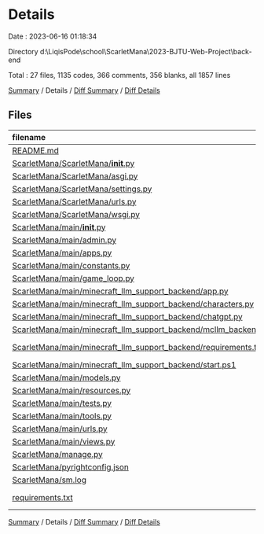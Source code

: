 # Details

Date : 2023-06-16 01:18:34

Directory d:\\LiqisPode\\school\\ScarletMana\\2023-BJTU-Web-Project\\back-end

Total : 27 files,  1135 codes, 366 comments, 356 blanks, all 1857 lines

[Summary](results.md) / Details / [Diff Summary](diff.md) / [Diff Details](diff-details.md)

## Files
| filename | language | code | comment | blank | total |
| :--- | :--- | ---: | ---: | ---: | ---: |
| [README.md](/README.md) | Markdown | 23 | 0 | 12 | 35 |
| [ScarletMana/ScarletMana/__init__.py](/ScarletMana/ScarletMana/__init__.py) | Python | 2 | 0 | 3 | 5 |
| [ScarletMana/ScarletMana/asgi.py](/ScarletMana/ScarletMana/asgi.py) | Python | 4 | 8 | 5 | 17 |
| [ScarletMana/ScarletMana/settings.py](/ScarletMana/ScarletMana/settings.py) | Python | 81 | 48 | 36 | 165 |
| [ScarletMana/ScarletMana/urls.py](/ScarletMana/ScarletMana/urls.py) | Python | 6 | 24 | 4 | 34 |
| [ScarletMana/ScarletMana/wsgi.py](/ScarletMana/ScarletMana/wsgi.py) | Python | 4 | 8 | 5 | 17 |
| [ScarletMana/main/__init__.py](/ScarletMana/main/__init__.py) | Python | 0 | 0 | 1 | 1 |
| [ScarletMana/main/admin.py](/ScarletMana/main/admin.py) | Python | 12 | 2 | 3 | 17 |
| [ScarletMana/main/apps.py](/ScarletMana/main/apps.py) | Python | 17 | 6 | 7 | 30 |
| [ScarletMana/main/constants.py](/ScarletMana/main/constants.py) | Python | 30 | 6 | 9 | 45 |
| [ScarletMana/main/game_loop.py](/ScarletMana/main/game_loop.py) | Python | 20 | 1 | 8 | 29 |
| [ScarletMana/main/minecraft_llm_support_backend/app.py](/ScarletMana/main/minecraft_llm_support_backend/app.py) | Python | 0 | 46 | 1 | 47 |
| [ScarletMana/main/minecraft_llm_support_backend/characters.py](/ScarletMana/main/minecraft_llm_support_backend/characters.py) | Python | 107 | 69 | 27 | 203 |
| [ScarletMana/main/minecraft_llm_support_backend/chatgpt.py](/ScarletMana/main/minecraft_llm_support_backend/chatgpt.py) | Python | 26 | 3 | 10 | 39 |
| [ScarletMana/main/minecraft_llm_support_backend/mcllm_backend.py](/ScarletMana/main/minecraft_llm_support_backend/mcllm_backend.py) | Python | 18 | 10 | 9 | 37 |
| [ScarletMana/main/minecraft_llm_support_backend/requirements.txt](/ScarletMana/main/minecraft_llm_support_backend/requirements.txt) | pip requirements | 2 | 0 | 0 | 2 |
| [ScarletMana/main/minecraft_llm_support_backend/start.ps1](/ScarletMana/main/minecraft_llm_support_backend/start.ps1) | PowerShell | 2 | 0 | 0 | 2 |
| [ScarletMana/main/models.py](/ScarletMana/main/models.py) | Python | 240 | 75 | 75 | 390 |
| [ScarletMana/main/resources.py](/ScarletMana/main/resources.py) | Python | 6 | 1 | 3 | 10 |
| [ScarletMana/main/tests.py](/ScarletMana/main/tests.py) | Python | 1 | 1 | 2 | 4 |
| [ScarletMana/main/tools.py](/ScarletMana/main/tools.py) | Python | 41 | 2 | 19 | 62 |
| [ScarletMana/main/urls.py](/ScarletMana/main/urls.py) | Python | 27 | 3 | 7 | 37 |
| [ScarletMana/main/views.py](/ScarletMana/main/views.py) | Python | 424 | 49 | 100 | 573 |
| [ScarletMana/manage.py](/ScarletMana/manage.py) | Python | 15 | 4 | 6 | 25 |
| [ScarletMana/pyrightconfig.json](/ScarletMana/pyrightconfig.json) | JSON | 8 | 0 | 1 | 9 |
| [ScarletMana/sm.log](/ScarletMana/sm.log) | Log | 13 | 0 | 1 | 14 |
| [requirements.txt](/requirements.txt) | pip requirements | 6 | 0 | 2 | 8 |

[Summary](results.md) / Details / [Diff Summary](diff.md) / [Diff Details](diff-details.md)